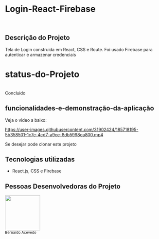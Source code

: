# Login-React-Firebase

<br>


## Descrição do Projeto

Tela de Login construida em React, CSS e Route. Foi usado Firebase para autenticar e armazenar credenciais

# status-do-Projeto
<br>
Concluido

## funcionalidades-e-demonstração-da-aplicação
Veja o video a baixo:




https://user-images.githubusercontent.com/31902424/185718195-5b358501-1c7e-4cd7-a9ce-8db5998ea800.mp4



Se desejar pode clonar este projeto


## Tecnologias utilizadas
- React.js, CSS e Firebase

## Pessoas Desenvolvedoras do Projeto

<img src="https://github.com/ber9795" width=115><br><sub>Bernardo Acevedo</sub>
